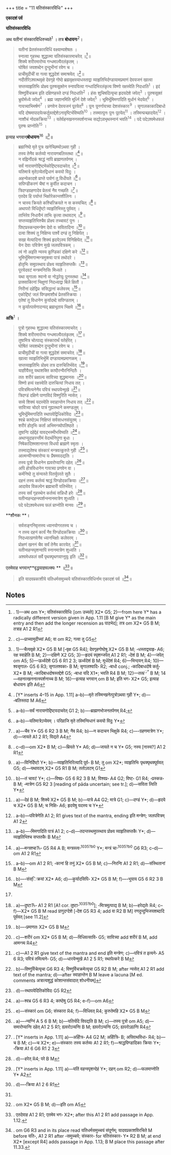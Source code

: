 +++
title = "11 यतिसंस्कारविधिः"
+++


**एकादशं पर्व**

**यतिसंस्कारविधिः**

अथ यतीनां संस्कारविधिरुच्यते<sup>1</sup> । तत्र **बोधायनः**<sup>2</sup>।  

> यतीनां प्रेतसंस्कारविधिं वक्ष्याम्यशेषतः ।  
> स्नात्वा गृहस्थः शुद्धात्मा यतिसंस्कारमाचरेत् ॥[^1]॥  
> शिक्ये शरीरमारोप्य गन्धमाल्यैरलंकृतम् ।  
> घोषितं जयशब्देन दुन्दुभीनां रवेण च ।  
> प्राचीमुदीचीं वा गत्वा शुद्धदेशं समाश्रयेत् ॥[^2]॥  
> नदीतीरेऽश्वत्थवृक्षे देवगृहे गोष्ठे ब्रह्मवृक्षस्याधस्ताद्वा व्याहृतिभिर्दण्डायामप्रमाणं देवयजनं खात्वा सप्तव्याहृतिभिः प्रोक्ष्य पुरुषसूक्तेन स्नापयित्वा गन्धादिभिरलंकृत्य विष्णो रक्षस्वेति निदधाति<sup>1</sup> । इदं विष्णुर्विचक्रम इति दक्षिणहस्ते दण्डं निदधाति<sup>2</sup> । हंसः शुचिषदित्यृचा हृदयदेशे जपेत्<sup>3</sup> । पुरुषसूक्तं भ्रुवोर्मध्ये जपेत्<sup>4</sup> । ब्रह्म जज्ञानमिति मूर्ध्नि देशे जपेत्<sup>5</sup> । भूमिर्भूमिमगादिति मूर्धानं भेदयेत्<sup>6</sup> । गायत्र्याभिमर्षणं<sup>7</sup> । प्रणवेन देवयजनं पूरयेत्<sup>8</sup> । पुनः पुनर्गायत्र्या देशसंस्कारः<sup>9</sup> । सृगालकाकादिबाधो यदि दोषमापादयेत्कर्तुस्तद्देशेऽनावृष्टिर्भविष्यति<sup>10</sup> । तस्मात्पुनः पुनः पूरयेत्<sup>11</sup> । तस्मिन्प्रच्छादयेत्<sup>12</sup> । नाशौचं नोदकक्रिया<sup>13</sup> । यतेर्वहनखननस्पर्शनाच्च सद्योऽवभृथस्नानं भवति<sup>14</sup> । पदे पदेऽश्वमेधफलं पुरुषः प्राप्नोति<sup>15</sup> ।

इत्याह भगवान्**बोधायनः**<sup>16</sup> ॥[^3]॥  

> ब्रह्मनिष्ठे मृते पुत्रः खनेच्छिष्योऽथवा गृही ।  
> तस्य तेनैव कर्तव्यो नारायणबलिस्तथा ॥[^4]॥  
> न वह्निर्नोदकं श्राद्धं नापि ब्राह्मणतर्पणम् ।  
> सर्वं नारायणोद्दिष्टमेकोद्दिष्टवदाचरेत् ॥[^5]॥  
> यतिमात्रे मृतेऽप्येतद्विधानं कवयो विदुः ।  
> अहन्येकादशे प्राप्ते पार्वणं तु विधीयते ॥[^6]॥  
> सपिण्डीकरणं चैषां न कुर्वीत कदाचन ।  
> त्रिदण्डग्रहणादेव प्रेतत्वं नैव गच्छति ॥[^7]॥  
> एतदेव हि पर्याप्तं भिक्षोरेकान्तशीलिनः ।  
> न चास्य क्रियते कश्चित्क्रियते न स कस्यचित् ॥[^8]॥  
> अथापरो विधिर्दृष्टो व्याहृतिभिस्तु पूर्ववत् ।  
> ताभिरेव निधायैनं ताभिः कृत्वा तथावटम् ॥[^9]॥  
> सप्तव्याहृतिभिश्चैव प्रोक्ष्य तच्चावटं पुनः ।  
> पिष्टप्रस्कन्दमन्त्रेण देवो वः सवितादिना ॥[^10]॥  
> दत्वा शिक्यं तु निक्षिप्य पार्श्वे दण्डं तु निक्षिपेत् ।  
> सखा मेत्यादिना शिक्यं हृदयेऽस्य विनिक्षिपेत् ॥[^11]॥  
> येन देवाः पवित्रेण मुखे जलपवित्रकम् ।  
> त्वं नो अइति न्यस्य कुण्डिकां दक्षिणे करे ॥[^12]॥  
> भूमिर्भूमिमगान्मन्त्रमुक्त्वा पात्रं तथोदरे ।  
> होतृभिः समुपस्थाय प्रोक्ष्य व्याहृतिसप्तकैः ॥[^13]॥  
> पूरयेदवटं मन्त्रमनिासिः मिध्यते ।  
> यथा सृगालाः श्वानो वा नोद्धरेयुः पुनस्तथा ॥[^14]॥  
> प्राक्साकिानां भिक्षूणां निदध्याद्वा बिले क्षितौ ।  
> निरीनां दहेद्विप्रः संसिद्धानां कलेवरम् ॥[^15]॥  
> एकोद्दिष्टं जलं पिण्डमाशौचं प्रेतसंस्क्रियाः ।  
> एतेषां तु विधानेन कुर्यादब्दे सपिण्डताम् ।  
> न कुर्यात्पार्वणादन्यद् ब्रह्मभूताय भिक्षवे ॥[^16]॥

**अत्रिः**<sup>1</sup> ।  

> पुत्रो गृहस्थः शुद्धात्मा यतिसंस्कारमाचरेत् ।  
> शिक्ये शरीरमारोप्य गन्धमाल्यैरलंकृतम् ॥[^17]॥  
> तुषामित्र चोत्पाद्य संस्कारार्थं यतेर्हरेत् ।  
> घोषितं जयशब्देन दुन्दुभीनां रवेण च ।  
> प्राचीमुदीचीं वा गत्वा शुद्धदेशं समाचरेत् ॥[^18]॥  
> खात्वा व्याहृतिभिर्भूमिं दण्डायामप्रमाणकम् ।  
> सप्तव्याहृतिभिः प्रोक्ष्य तत्र दारुचितिर्भवेत् ॥[^19]॥  
> याज्ञीयैस्तु यथाशक्ति काष्ठैरन्यैरनिन्दितैः ।  
> ततः शरीरं प्रक्षाल्य सावित्र्या शुद्धमानसः ॥[^20]॥  
> विष्णो हव्यं रक्षस्वेति दारुचित्यां निधाय तत् ।  
> पवित्रमित्यनेनैव पवित्रं स्थापयेन्मुखे ॥[^21]॥  
> त्रिदण्डं दक्षिणे पाणाविदं विष्णुरिति न्यसेत् ।  
> सव्ये शिक्यं यदस्येति स्वाहान्तेन निधाय तत् ॥[^22]॥  
> सावित्र्या चोदरे पात्रं गुह्यस्थाने कमण्डलुम् ।  
> भूमिर्भूमिमगादिति स्थापयेद्विधिकोविदः ॥[^23]॥  
> श्वभ्रे काष्ठेऽथ निक्षिप्तं सर्वसाधनसंयुतम् ।  
> शरीरं होतृभिः कर्ता अभिमन्त्र्योपतिष्ठते ।  
> तुषानिा दहेद्देहं यावद्भस्मीभविष्यति ॥[^24]॥  
> अथाप्युदाहरन्तीमं वेदार्थनिपुणा बुधाः ।  
> निषेकादिश्मशानान्ता विधयो ब्राह्मणे स्मृताः ।  
> तस्माद्यतेश्च संस्कारं मन्त्रवत्कुरुते गृही ॥[^25]॥  
> आत्मन्यीन्समारोप्य यः प्रैषमवदद्यतिः ।  
> तस्य पुत्रो विधानेन ह्यवरोप्यानिा दहेत् ॥[^26]॥  
> अपि होत्रविधानेन गायत्र्या प्रणवेन वा ।  
> कर्मनिष्ठे तु संन्यस्ते पितर्युपरते सुतैः ।  
> दहनं तस्य कर्तव्यं श्राद्धं पिण्डोदकक्रियाः ॥[^27]॥  
> आदावेव विकल्पेन ब्रह्मचारी यतिर्भवेत् ।  
> तस्य सर्वं गृहस्थेन कर्तव्यं सन्निधौ हरेः ॥[^28]॥  
> यतीन्वहन्दहन्स्पर्शन्स्नानमात्रेण शुध्यति ।  
> पदे पदेऽश्वमेधस्य फलं प्राप्नोति मानवः ॥[^29]॥

**शौनकः **।  

> सर्वसङ्गनिवृत्तस्य  ध्यानयोगरतस्य च ।  
> न तस्य दहनं कार्यं नैव पिण्डोदकक्रियाः ॥[^30]॥  
> निदध्यात्प्रणवेनैव ध्यानभिक्षोः कलेवरम् ।  
> प्रोक्षणं खननं चैव सर्वं तेनैव कारयेत् ॥[^31]॥  
> यतीन्वहन्स्पृशन्वापि स्नानमात्रेण शुध्यति ।  
> अश्वमेधफलं सर्वे पृथक्पृथगवाप्नुयुः इति ॥[^32]॥

एतमेवाह भगवान्**वृद्धयाज्ञवल्क्यः ** ॥[^33]॥

> इति यादवप्रकाशीये यतिधर्मसमुच्चये यतिसंस्कारविधिर्नाम एकादशं पर्व ॥[^34]॥


<!-- Footnotes themselves at the bottom. -->
## Notes

[^1]:
    .  1)—अथ om Y*; यतिसंस्कारविधिः [om उच्यते] X2* G5;  2)—from here Y* has a radically different version given in App. 1.11 [B M give Y* as the main entry and then add the longer recension as पाठभेद]; तत्र om X2* G5 B M; तत्राह A1 2 R1

[^2]:
    .  c)—प्राच्यामुदीच्यां A6; वा om R2; गत्वा तु G5

[^3]:
    .  1)—चैत्यवृक्षे X2* G5 B M [॰वृक्ष G5 R4]; देवगृहगोष्ठेषु X2* G5 B M; ॰धस्ताद्व्याहृ॰ A6; रक्ष स्वाहेति B M;  2)—दक्षिणे X2 G5;  3)—हृदयं स्पृशन्जपेत् A1 2 R1; ॰देशं B M;  4)—जपेत् om A5;  5)—ऊर्ध्वदेशे G5 6 R1 2 3; ऊर्ध्वदेशं B M; मूर्धदेशं R4;  6)—भिन्दयन् R4;  10)—श्वसृगाल॰ G5 6 R3; सृगालश्वका॰ B M; सृगालश्वादि॰ R2; ॰बाधो conj.; ॰कादिबाधदोषे कर्तु॰ X2* B M; ॰कादिबाधदोषस्तद्देशे G5; ॰बाधा यदि X1*; भवति R4 B M;  12)—तत्प्र<sup>्र°</sup> B M;  14—वहनात्खननात्स्पर्शनाच्च B M;  16)—इत्याह भगवान् om B M; इति भग॰ X2* G5; इत्याह बोधायनः इति A6

[^4]:
    .  [Y* inserts 4–15 in App. 1.11] a–b)—मृते तस्मिन्खनेत्पुत्रोऽथवा गृही Y*; d)—॰बलिस्तदा M A6

[^5]:
    .  a–b)—सर्वं नारायणोद्दिष्टवदाचरेत् G1 2;  b)—॰ब्राह्मणभोजनतर्पणम् R4;

[^6]:
    .  a–b)—यतिमात्रेऽप्येवम् । परिव्राजि मृते तस्मिन्विधानं कवयो विदुः Y*

[^7]:
    .  a)—चैव Y* G5 6 R2 3 B M; नैव R4;  b)—न कदाचन भिक्षुके R4;  c)—॰ग्रहणमात्रेण Y*;  d)—जायते A1 2 R1; विद्यते A4

[^8]:
    .  c–d)—om X2* B M;  c)—म्रियते Y* A6;  d)—जायते न च Y* G5; नस्य [नास्य?] A1 2 R1

[^9]:
    .  a)—विनिर्दिष्टो Y*;  b)—व्याहृतिभिरित्यादि पूर्व॰ B M; तु om X2*; व्याहृतिभिः पृथक्पृथक्पूर्ववत् G5;  d)—यथावटम् X2* G5 R1 B M; ततोऽवटम् G1

[^10]:
    .  b)—तं चावटं Y*;  c)—विषप्र॰ G5 6 R2 3 B M; विश्वप्र॰ A4 G2; विष्ट॰ G1 R4; ॰प्रस्कन्न॰ B M; ॰मात्रेण G5 R2 3 [reading of pāda uncertain; see tr.];  d)—सविता त्विति Y*

[^11]:
    .  a)—देहं B M; शिक्ये X2* G5 B M;  b)—पात्रे A4 G2; मात्रे G1;  c)—दण्डं Y*;  d)—हृदये च X2* G5 B M; च निक्षि॰ A6; हृदयेषु यदस्य च Y*

[^12]:
    .  a–b)—पवित्रेणेति A1 2; R1 gives text of the mantra, ending इति मन्त्रेण; जलपवित्रम् A1 2

[^13]:
    .  a–b)—॰मिमगादिति पात्रं A1 2;  c–d)—तदन्तस्थमुपस्थाय प्रोक्ष्य व्याहृतिसप्तकैः Y*;  d)—व्याहृतिभिश्च सप्ततकैः B M

[^14]:
    .  a)—मन्त्रश्चाЋ॰ G5 R4 A B; मन्त्रस्त्व<sup>_1035?b0</sup> Y*; मन्त्रं चा<sup>_1035?b0</sup> G6 R3;  c–d)—om A1 2 R1

[^15]:
    .  a–b)—om A1 2 R1; ॰कानां हि तनुं X2* G5 B M;  c)—निरनिा A1 2 R1;  d)—संस्थितानां B M

[^16]:
    .  b)—॰संस्िक्रयां X2* A6; d)—कुर्यादसिपि॰ X2* G5 B M; f)—॰भूयाय G5 6 R2 3 B M

[^17]:

[^18]:
    .  a)—दुष्टाЋ॰ A1 2 R1 [A1 cor. तुष्टा<sup>_1035?b0</sup>]; ॰मिात्रमुत्पाद्य B M;  b)—हरेद्यतेः R4;  c–f)—X2* G5 B M read प्रागुदग्देशे [॰देश G5 R3 4; add वा R2 B M]  रणदुन्दुभिजयशब्दादि पूर्ववत् [see 11.2]

[^19]:
    .  b)—॰प्रमाणतः X2* G5 B M

[^20]:
    .  c)—शरीरं om X2* G5 B M;  d)—विधिवत्सावि॰ G5; सावित्र्या add शरीरं B M, add आमन्त्र्य R4

[^21]:
    .  c)—A1 2 R1 give text of the mantra and end इति मन्त्रेण;  c)—पवित्रं त इत्यने॰ A5 6 R3; पवित्रं तमित्यने॰ G5;  d)—धारयेन्मुखे A1 2 5 R1; स्थापेत्करे B M

[^22]:
    .  b)—विष्णुर्विचेत्यृचा G6 R3 4; विष्णुर्विचक्रमेत्यृचा G5 R2 B M; after न्यसेत् A1 2 R1 add text of the mantra;  d)—after स्वाहान्तेन B M leave a lacuna [M ed. comments अत्रात्यशुद्धं कोशान्तसंवादात् शोधनीयम्]

[^23]:
    .  d)—स्थापयेदितिकोविदः G5 R2

[^24]:
    .  a)—श्वभ्र G5 6 R3 4; काष्ठेषु G5 R4;  e–f)—om A6

[^25]:
    .  e)—संस्कारं om G6; संस्कारा R4;  f)—विधिवत् R4; कुरुतेमहि X2* G5 B M

[^26]:
    .  a)—॰न्यग्निं A 5 6 B M;  b)—यतिर्यदि विपद्यति B M;  c)—तस्य पुत्रो om A5;  d)—समारोप्यानिा दहेत् A1 2 5 R1;  ह्यवरोऽप्यनिा B M; ह्यपरोऽप्यनिा G5; ह्यपरोऽह्यनिा R4

[^27]:
    .  [Y* inserts in App. 1.11]  a)—अहिोत्र॰ A4 G2 M; अहिोत्रि॰ B; अपिवाथविधा॰ R4;  b)—च B M;  c)—च X2*;  e)—संस्कारः तस्य कर्तव्यः A1 2 R1;  f)—श्राद्धपिण्डादिकाः क्रियाः Y*; ॰क्रिया A1 6 G6 R1 2 3

[^28]:
    .  d)—हरेत् R4; परे B M

[^29]:
    .  [Y* inserts in App. 1.11]  a)—यतिं वहन्स्पृशन्देहं Y*; दहन् om R2;  d)—फलमाप्नोति Y* A2

[^30]:
    .  d)—॰क्रिया A1 2 6 R1

[^31]:

[^32]:
    .  om X2* G5 B M;  d)—इति om A5

[^33]:
    .  एतदेवाह A1 2 R1; एतमेव भग॰ X2*;  after this A1 2 R1 add passage in App. 1.12.

[^34]:
    .  om G6 R3 and in its place read यतिधर्मसमुच्चयं संपूर्णम्; यादवप्रकाशविरचिते M before यति॰, A1 2 R1 after ॰समुच्चये;  संस्कार॰ for यतिसंस्कार॰ Y* R2  B M;  at end X2* [except R4] adds passage in App. 1.13; B M place this passage after 11.33.
